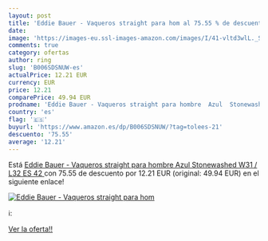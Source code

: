 ```yaml
---
layout: post
title: 'Eddie Bauer - Vaqueros straight para hom al 75.55 % de descuento'
date: 
image: 'https://images-eu.ssl-images-amazon.com/images/I/41-vltd3wlL._SL200_.jpg'
comments: true
category: ofertas
author: ring
slug: 'B006SDSNUW-es'
actualPrice: 12.21 EUR
currency: EUR
price: 12.21
comparePrice: 49.94 EUR
prodname: 'Eddie Bauer - Vaqueros straight para hombre  Azul  Stonewashed   W31 / L32  ES 42 '
country: 'es'
flag: '🇪🇸'
buyurl: 'https://www.amazon.es/dp/B006SDSNUW/?tag=tolees-21'
descuento: '75.55'
average: '12.21'
---
```


Está [Eddie Bauer - Vaqueros straight para hombre  Azul  Stonewashed   W31 / L32  ES 42 ](https://www.amazon.es/dp/B006SDSNUW/?tag=tolees-21) con 75.55 de descuento por 12.21 EUR (original: 49.94 EUR) en el siguiente enlace!

[![Eddie Bauer - Vaqueros straight para hom](https://images-eu.ssl-images-amazon.com/images/I/41-vltd3wlL._SL200_.jpg)](https://www.amazon.es/dp/B006SDSNUW/?tag=tolees-21)

ℹ️:


[Ver la oferta!!](https://www.amazon.es/dp/B006SDSNUW/?tag=tolees-21)
